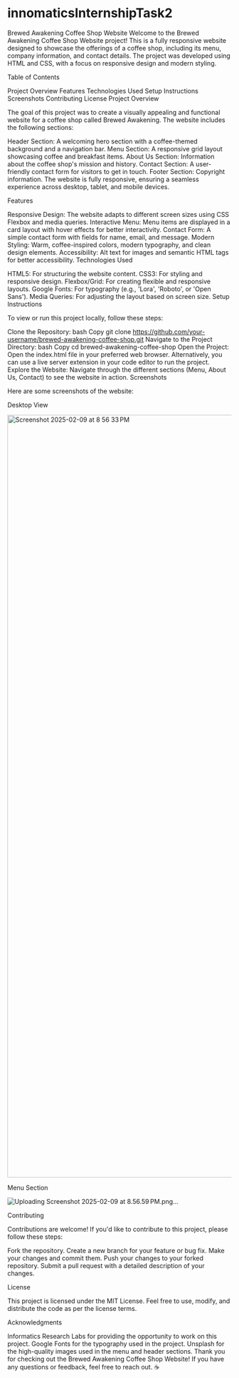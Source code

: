 # innomaticsInternshipTask2

Brewed Awakening Coffee Shop Website
Welcome to the Brewed Awakening Coffee Shop Website project! This is a fully responsive website designed to showcase the offerings of a coffee shop, including its menu, company information, and contact details. The project was developed using HTML and CSS, with a focus on responsive design and modern styling.

Table of Contents

Project Overview
Features
Technologies Used
Setup Instructions
Screenshots
Contributing
License
Project Overview

The goal of this project was to create a visually appealing and functional website for a coffee shop called Brewed Awakening. The website includes the following sections:

Header Section: A welcoming hero section with a coffee-themed background and a navigation bar.
Menu Section: A responsive grid layout showcasing coffee and breakfast items.
About Us Section: Information about the coffee shop's mission and history.
Contact Section: A user-friendly contact form for visitors to get in touch.
Footer Section: Copyright information.
The website is fully responsive, ensuring a seamless experience across desktop, tablet, and mobile devices.

Features

Responsive Design: The website adapts to different screen sizes using CSS Flexbox and media queries.
Interactive Menu: Menu items are displayed in a card layout with hover effects for better interactivity.
Contact Form: A simple contact form with fields for name, email, and message.
Modern Styling: Warm, coffee-inspired colors, modern typography, and clean design elements.
Accessibility: Alt text for images and semantic HTML tags for better accessibility.
Technologies Used

HTML5: For structuring the website content.
CSS3: For styling and responsive design.
Flexbox/Grid: For creating flexible and responsive layouts.
Google Fonts: For typography (e.g., 'Lora', 'Roboto', or 'Open Sans').
Media Queries: For adjusting the layout based on screen size.
Setup Instructions

To view or run this project locally, follow these steps:

Clone the Repository:
bash
Copy
git clone https://github.com/your-username/brewed-awakening-coffee-shop.git
Navigate to the Project Directory:
bash
Copy
cd brewed-awakening-coffee-shop
Open the Project:
Open the index.html file in your preferred web browser.
Alternatively, you can use a live server extension in your code editor to run the project.
Explore the Website:
Navigate through the different sections (Menu, About Us, Contact) to see the website in action.
Screenshots

Here are some screenshots of the website:

Desktop View

<img width="1710" alt="Screenshot 2025-02-09 at 8 56 33 PM" src="https://github.com/user-attachments/assets/41c88db8-4951-4d28-ae80-c18ad685c16a" />


Menu Section

![Uploading Screenshot 2025-02-09 at 8.56.59 PM.png…]()


Contributing

Contributions are welcome! If you'd like to contribute to this project, please follow these steps:

Fork the repository.
Create a new branch for your feature or bug fix.
Make your changes and commit them.
Push your changes to your forked repository.
Submit a pull request with a detailed description of your changes.
  
License

This project is licensed under the MIT License. Feel free to use, modify, and distribute the code as per the license terms.

Acknowledgments

Informatics Research Labs for providing the opportunity to work on this project.
Google Fonts for the typography used in the project.
Unsplash for the high-quality images used in the menu and header sections.
Thank you for checking out the Brewed Awakening Coffee Shop Website! If you have any questions or feedback, feel free to reach out. ☕
